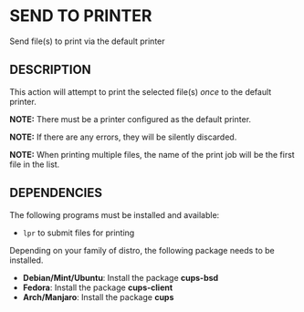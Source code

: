 SEND TO PRINTER
===============

Send file(s) to print via the default printer

DESCRIPTION
-----------

This action will attempt to print the selected file(s) *once* to the default
printer.

__NOTE:__ There must be a printer configured as the default printer.

__NOTE:__ If there are any errors, they will be silently discarded.

__NOTE:__ When printing multiple files, the name of the print job will be the
first file in the list.

DEPENDENCIES
------------

The following programs must be installed and available:

* `lpr` to submit files for printing

Depending on your family of distro, the following package needs to be
installed.

* __Debian/Mint/Ubuntu__: Install the package **cups-bsd**
* __Fedora__: Install the package **cups-client**
* __Arch/Manjaro__: Install the package **cups**

